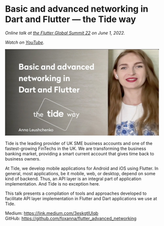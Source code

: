 # Basic and advanced networking in Dart and Flutter — the Tide way

*Online talk at [the Flutter Global Summit 22](https://geekle.us/schedule/flutter2) on June 1, 2022.*

*Watch on [YouTube](https://youtu.be/EQZhIrevmTs).*

![](images/cover_image.jpeg)

Tide is the leading provider of UK SME business accounts and one of the fastest-growing FinTechs in the UK. We are transforming the business banking market, providing a smart current account that gives time back to business owners.

At Tide, we develop mobile applications for Android and iOS using Flutter. In general, most applications, be it mobile, web, or desktop, depend on some kind of backend. Thus, an API layer is an integral part of application implementation. And Tide is no exception here.

This talk presents a compilation of tools and approaches developed to facilitate API layer implementation in Flutter and Dart applications we use at Tide.

Medium: https://link.medium.com/3eskgtlUlqb  
GitHub: https://github.com/foxanna/flutter_advanced_networking
